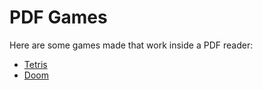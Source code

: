 # PDF Games

Here are some games made that work inside a PDF reader:

- [Tetris](_tetris.pdf)
- [Doom](_doom.pdf)
